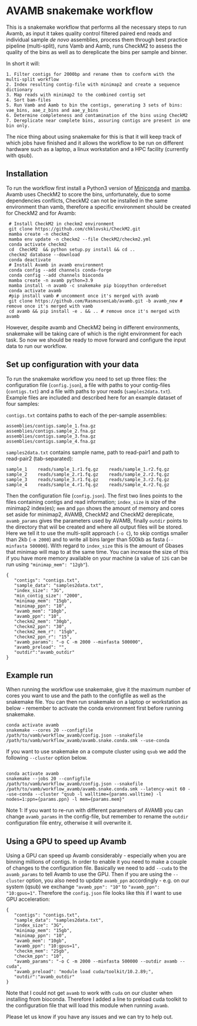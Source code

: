 # AVAMB snakemake workflow

This is a snakemake workflow that performs all the necessary steps to run Avamb, as input it takes quality control filtered paired end reads and individual sample _de novo_ assemblies, process them through best practice pipeline (multi-split), runs Vamb and Aamb, runs CheckM2 to assess the quality of the bins as well as to dereplicate the bins per sample and binner.

In short it will:

```
1. Filter contigs for 2000bp and rename them to conform with the multi-split workflow
2. Index resulting contig-file with minimap2 and create a sequence dictionary
3. Map reads with minimap2 to the combined contig set
4. Sort bam-files
5. Run Vamb and Aamb to bin the contigs, generating 3 sets of bins: vae_bins, aae_z_bins and aae_y_bins
6. Determine completeness and contamination of the bins using CheckM2
7. Dereplicate near complete bins, assuring contigs are present in one bin only.
```

The nice thing about using snakemake for this is that it will keep track of which jobs have finished and it allows the workflow to be run on different hardware such as a laptop, a linux workstation and a HPC facility (currently with qsub).

## Installation 
To run the workflow first install a Python3 version of [Miniconda](https://docs.conda.io/en/latest/miniconda.html) and [mamba](https://mamba.readthedocs.io/en/latest/installation.html#fresh-install). Avamb uses CheckM2 to score the bins, unfortunately, due to some dependencies conflicts, CheckM2 can not be installed in the same environment than vamb, therefore a specific environment should be created for CheckM2 and for Avamb:

```
 # Install CheckM2 in checkm2 environment
 git clone https://github.com/chklovski/CheckM2.git 
 mamba create -n checkm2 
 mamba env update -n checkm2 --file CheckM2/checkm2.yml
 conda activate checkm2
 cd  CheckM2  && python setup.py install && cd ..
 checkm2 database --download
 conda deactivate
 # Install Avamb in avamb environment
 conda config --add channels conda-forge
 conda config --add channels bioconda
 mamba create -n avamb python=3.9
 mamba install -n avamb -c snakemake pip biopython orderedset
 conda activate avamb 
 #pip install vamb # uncomment once it's merged with avamb
 git clone https://github.com/RasmussenLab/avamb.git -b avamb_new # remove once it's merged with vamb
 cd avamb && pip install -e . && .. # remove once it's merged with avamb
```
However, despite avamb and CheckM2 being in different environments, snakemake will be taking care of which is the right environment for each task. So now we should be ready to move forward and configure the input data to run our workflow.

## Set up configuration with your data

To run the snakemake workflow you need to set up three files: the configuration file (`config.json`), a file with paths to your contig-files (`contigs.txt`) and a file with paths to your reads (`samples2data.txt`). Example files are included and described here for an example dataset of four samples: 

`contigs.txt` contains paths to each of the per-sample assemblies:
```
assemblies/contigs.sample_1.fna.gz
assemblies/contigs.sample_2.fna.gz
assemblies/contigs.sample_3.fna.gz
assemblies/contigs.sample_4.fna.gz
```

`samples2data.txt` contains sample name, path to read-pair1 and path to read-pair2 (tab-separated):
```
sample_1    reads/sample_1.r1.fq.gz    reads/sample_1.r2.fq.gz
sample_2    reads/sample_2.r1.fq.gz    reads/sample_2.r2.fq.gz
sample_3    reads/sample_3.r1.fq.gz    reads/sample_3.r2.fq.gz
sample_4    reads/sample_4.r1.fq.gz    reads/sample_4.r2.fq.gz

```

Then the configuration file (`config.json`). The first two lines points to the files containing contigs and read information; `index_size` is size of the minimap2 index(es); `mem` and `ppn` shows the amount of memory and cores set aside for minimap2, AVAMB, CheckM2 and CheckM2 dereplicate, `avamb_params` gives the parameters used by AVAMB, finally `outdir` points to the directory that wiil be created and where all output files will be stored. Here we tell it to use the multi-split approach (`-o C`), to skip contigs smaller than 2kb (`-m 2000`) and to write all bins larger than 500kb as fasta (`--minfasta 500000`). With regard to `index_size`  this is the amount of Gbases that minimap will map to at the same time. You can increase the size of this if you have more memory available on your machine (a value of `12G` can be run using `"minimap_mem": "12gb"`).

```
{
   "contigs": "contigs.txt",
   "sample_data": "samples2data.txt",
   "index_size": "3G",
   "min_contig_size": "2000",
   "minimap_mem": "15gb",
   "minimap_ppn": "10",
   "avamb_mem": "10gb",
   "avamb_ppn": "10",
   "checkm2_mem": "30gb",
   "checkm2_ppn": "30",
   "checkm2_mem_r": "15gb",
   "checkm2_ppn_r": "15",
   "avamb_params": "-o C -m 2000 --minfasta 500000",
   "avamb_preload": "",
   "outdir":"avamb_outdir"
}

```
## Example run

When running the workflow use snakemake, give it the maximum number of cores you want to use and the path to the configfile as well as the snakemake file. You can then run snakemake on a laptop or workstation as below - remember to activate the conda environment first before running snakemake.

```
conda activate avamb
snakemake --cores 20 --configfile /path/to/vamb/workflow_avamb/config.json --snakefile /path/to/vamb/workflow_avamb/avamb.snake.conda.smk --use-conda
```

If you want to use snakemake on a compute cluster using `qsub` we add the following `--cluster` option below. 
```

conda activate avamb
snakemake --jobs 20 --configfile /path/to/vamb/workflow_avamb/config.json --snakefile /path/to/vamb/workflow_avamb/avamb.snake.conda.smk --latency-wait 60 --use-conda --cluster "qsub -l walltime={params.walltime} -l nodes=1:ppn={params.ppn} -l mem={params.mem}" 
```

Note 1: If you want to re-run with different parameters of AVAMB you can change  `avamb_params` in the config-file, but remember to rename the  `outdir` configuration file entry, otherwise it will overwrite it.


## Using a GPU to speed up Avamb

Using a GPU can speed up Avamb considerably - especially when you are binning millions of contigs. In order to enable it you need to make a couple of changes to the configuration file. Basically we need to add `--cuda` to the `avamb_params` to tell Avamb to use the GPU. Then if you are using the `--cluster` option, you also need to update `avamb_ppn` accordingly - e.g. on our system (qsub) we exchange `"avamb_ppn": "10"` to `"avamb_ppn": "10:gpus=1"`. Therefore the `config.json` file looks like this if I want to use GPU acceleration:

```
{
   "contigs": "contigs.txt",
   "sample_data": "samples2data.txt",
   "index_size": "3G",
   "minimap_mem": "15gb",
   "minimap_ppn": "10",
   "avamb_mem": "10gb",
   "avamb_ppn": "10:gpus=1",
   "checkm_mem": "25gb",
   "checkm_ppn": "10",   
   "avamb_params": "-o C -m 2000 --minfasta 500000 --outdir avamb --cuda",
   "avamb_preload": "module load cuda/toolkit/10.2.89;",
   "outdir":"avamb_outdir"
}
```

Note that I could not get `avamb` to work with `cuda` on our cluster when installing from bioconda. Therefore I added a line to preload cuda toolkit to the configuration file that will load this module when running `avamb`. 

Please let us know if you have any issues and we can try to help out.


